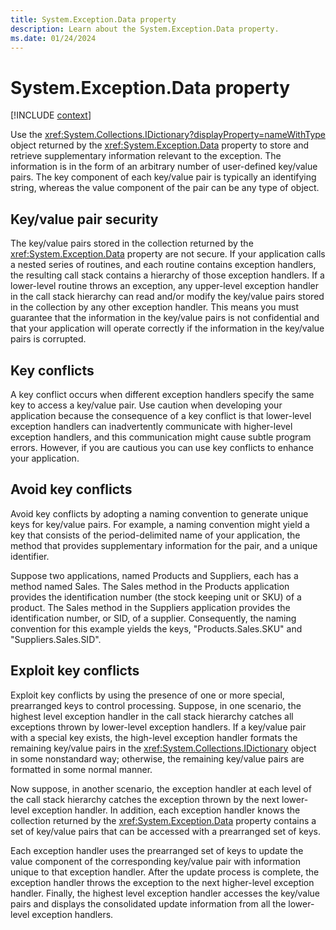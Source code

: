 ```yaml
---
title: System.Exception.Data property
description: Learn about the System.Exception.Data property.
ms.date: 01/24/2024
---
```

# System.Exception.Data property

[!INCLUDE [context](includes/context.md)]

Use the <xref:System.Collections.IDictionary?displayProperty=nameWithType> object returned by the <xref:System.Exception.Data> property to store and retrieve supplementary information relevant to the exception. The information is in the form of an arbitrary number of user-defined key/value pairs. The key component of each key/value pair is typically an identifying string, whereas the value component of the pair can be any type of object.

## Key/value pair security

The key/value pairs stored in the collection returned by the <xref:System.Exception.Data> property are not secure. If your application calls a nested series of routines, and each routine contains exception handlers, the resulting call stack contains a hierarchy of those exception handlers. If a lower-level routine throws an exception, any upper-level exception handler in the call stack hierarchy can read and/or modify the key/value pairs stored in the collection by any other exception handler. This means you must guarantee that the information in the key/value pairs is not confidential and that your application will operate correctly if the information in the key/value pairs is corrupted.

## Key conflicts

A key conflict occurs when different exception handlers specify the same key to access a key/value pair. Use caution when developing your application because the consequence of a key conflict is that lower-level exception handlers can inadvertently communicate with higher-level exception handlers, and this communication might cause subtle program errors. However, if you are cautious you can use key conflicts to enhance your application.

## Avoid key conflicts

Avoid key conflicts by adopting a naming convention to generate unique keys for key/value pairs. For example, a naming convention might yield a key that consists of the period-delimited name of your application, the method that provides supplementary information for the pair, and a unique identifier.

Suppose two applications, named Products and Suppliers, each has a method named Sales. The Sales method in the Products application provides the identification number (the stock keeping unit or SKU) of a product. The Sales method in the Suppliers application provides the identification number, or SID, of a supplier. Consequently, the naming convention for this example yields the keys, "Products.Sales.SKU" and "Suppliers.Sales.SID".

## Exploit key conflicts

Exploit key conflicts by using the presence of one or more special, prearranged keys to control processing. Suppose, in one scenario, the highest level exception handler in the call stack hierarchy catches all exceptions thrown by lower-level exception handlers. If a key/value pair with a special key exists, the high-level exception handler formats the remaining key/value pairs in the <xref:System.Collections.IDictionary> object in some nonstandard way; otherwise, the remaining key/value pairs are formatted in some normal manner.

Now suppose, in another scenario, the exception handler at each level of the call stack hierarchy catches the exception thrown by the next lower-level exception handler. In addition, each exception handler knows the collection returned by the <xref:System.Exception.Data> property contains a set of key/value pairs that can be accessed with a prearranged set of keys.

Each exception handler uses the prearranged set of keys to update the value component of the corresponding key/value pair with information unique to that exception handler. After the update process is complete, the exception handler throws the exception to the next higher-level exception handler. Finally, the highest level exception handler accesses the key/value pairs and displays the consolidated update information from all the lower-level exception handlers.
